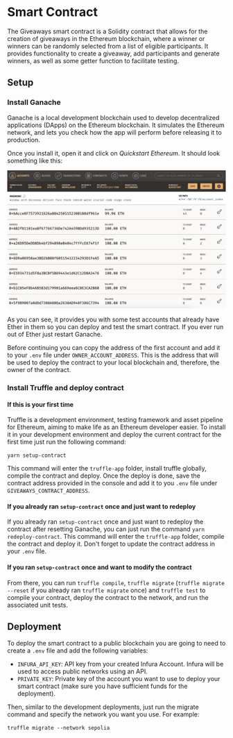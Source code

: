# Smart Contract

The Giveaways smart contract is a Solidity contract that allows for the creation of giveaways in the Ethereum blockchain, where a winner or winners can be randomly selected from a list of eligible participants. It provides functionality to create a giveaway, add participants and generate winners, as well as some getter function to facilitate testing.

## Setup

### Install Ganache

Ganache is a local development blockchain used to develop decentralized applications (DApps) on the Ethereum blockchain. It simulates the Ethereum network, and lets you check how the app will perform before releasing it to production.

Once you install it, open it and click on _Quickstart Ethereum_. It should look something like this:

![Ganache](./assets/ganache.png)

As you can see, it provides you with some test accounts that already have Ether in them so you can deploy and test the smart contract. If you ever run out of Ether just restart Ganache.

Before continuing you can copy the address of the first account and add it to your `.env` file under `OWNER_ACCOUNT_ADDRESS`. This is the address that will be used to deploy the contract to your local blockchain and, therefore, the owner of the contract.

### Install Truffle and deploy contract

#### If this is your first time

Truffle is a development environment, testing framework and asset pipeline for Ethereum, aiming to make life as an Ethereum developer easier. To install it in your development environment and deploy the current contract for the first time just run the following command:

```
yarn setup-contract
```

This command will enter the `truffle-app` folder, install truffle globally, compile the contract and deploy. Once the deploy is done, save the contract address provided in the console and add it to you `.env` file under `GIVEAWAYS_CONTRACT_ADDRESS`.

#### If you already ran `setup-contract` once and just want to redeploy

If you already ran `setup-contract` once and just want to redeploy the contract after resetting Ganache, you can just run the command `yarn redeploy-contract`. This command will enter the `truffle-app` folder, compile the contract and deploy it. Don't forget to update the contract address in your `.env` file.

#### If you ran `setup-contract` once and want to modify the contract

From there, you can run `truffle compile`, `truffle migrate` (`truffle migrate --reset` if you already ran `truffle migrate` once) and `truffle test` to compile your contract, deploy the contract to the network, and run the associated unit tests.

## Deployment

To deploy the smart contract to a public blockchain you are going to need to create a `.env` file and add the following variables:

- `INFURA_API_KEY`: API key from your created Infura Account. Infura will be used to access public networks using an API.
- `PRIVATE_KEY`: Private key of the account you want to use to deploy your smart contract (make sure you have sufficient funds for the deployment).

Then, similar to the development deployments, just run the migrate command and specify the network you want you use. For example:

```
truffle migrate --network sepolia
```
